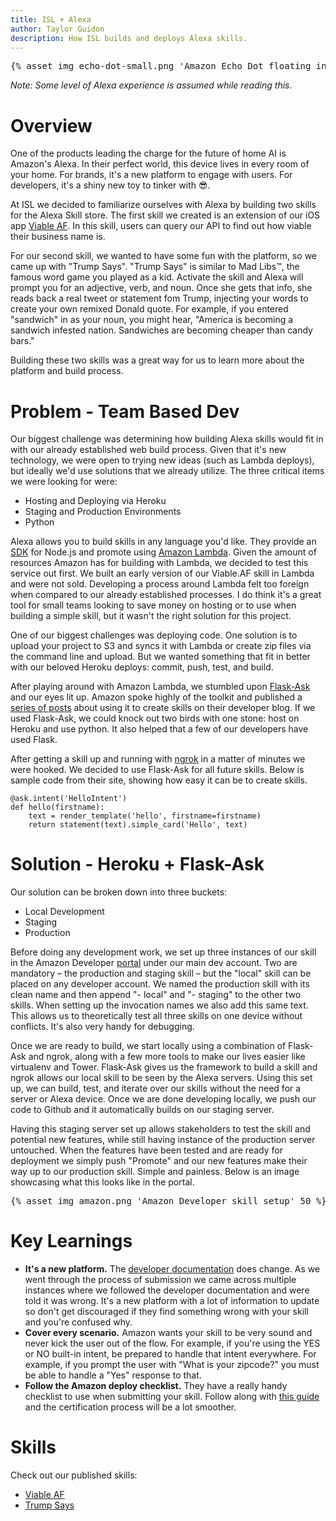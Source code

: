 ```yaml
---
title: ISL + Alexa
author: Taylor Guidon
description: How ISL builds and deploys Alexa skills.
---
```


<pre>
{% asset_img echo-dot-small.png 'Amazon Echo Dot floating in space' 50 %}
</pre>

_Note: Some level of Alexa experience is assumed while reading this._

# Overview
One of the products leading the charge for the future of home AI is Amazon's Alexa. In their perfect world, this device lives in every room of your home. For brands, it's a new platform to engage with users. For developers, it's a shiny new toy to tinker with 😎.

At ISL we decided to familiarize ourselves with Alexa by building two skills for the Alexa Skill store. The first skill we created is an extension of our iOS app [Viable AF](http://viable.af). In this skill, users can query our API to find out how viable their business name is.

For our second skill, we wanted to have some fun with the platform, so we came up with "Trump Says". "Trump Says" is similar to Mad Libs™, the famous word game you played as a kid. Activate the skill and Alexa will prompt you for an adjective, verb, and noun. Once she gets that info, she reads back a real tweet or statement fom Trump, injecting your words to create your own remixed Donald quote. For example, if you entered "sandwich" in as your noun, you might hear, "America is becoming a sandwich infested nation. Sandwiches are becoming cheaper than candy bars."

Building these two skills was a great way for us to learn more about the platform and build process.

# Problem - Team Based Dev
Our biggest challenge was determining how building Alexa skills would fit in with our already established web build process. Given that it's new technology, we were open to trying new ideas (such as Lambda deploys), but ideally we'd use solutions that we already utilize. The three critical items we were looking for were:

- Hosting and Deploying via Heroku
- Staging and Production Environments
- Python

Alexa allows you to build skills in any language you'd like. They provide an [SDK](https://github.com/alexa/alexa-skills-kit-sdk-for-nodejs) for Node.js and promote using [Amazon Lambda](https://aws.amazon.com/lambda/). Given the amount of resources Amazon has for building with Lambda, we decided to test this service out first. We built an early version of our Viable.AF skill in Lambda and were not sold. Developing a process around Lambda felt too foreign when compared to our already established processes. I do think it's a great tool for small teams looking to save money on hosting or to use when building a simple skill, but it wasn't the right solution for this project. 

One of our biggest challenges was deploying code. One solution is to upload your project to S3 and syncs it with Lambda or create zip files via the command line and upload. But we wanted something that fit in better with our beloved Heroku deploys: commit, push, test, and build.

After playing around with Amazon Lambda, we stumbled upon [Flask-Ask](https://flask-ask.readthedocs.io/en/latest/) and our eyes lit up. Amazon spoke highly of the toolkit and published a [series of posts](https://developer.amazon.com/public/search?query=flask+ask) about using it to create skills on their developer blog. If we used Flask-Ask, we could knock out two birds with one stone: host on Heroku and use python. It also helped that a few of our developers have used Flask.

After getting a skill up and running with [ngrok](https://ngrok.com) in a matter of minutes we were hooked. We decided to use Flask-Ask for all future skills. Below is sample code from their site, showing how easy it can be to create skills.

```
@ask.intent('HelloIntent')
def hello(firstname):
    text = render_template('hello', firstname=firstname)
    return statement(text).simple_card('Hello', text)
```

# Solution - Heroku + Flask-Ask
Our solution can be broken down into three buckets:

- Local Development
- Staging
- Production

Before doing any development work, we set up three instances of our skill in the Amazon Developer [portal](https://developer.amazon.com) under our main dev account. Two are mandatory – the production and staging skill – but the "local" skill can be placed on any developer account. We named the production skill with its clean name and then append "- local" and "- staging" to the other two skills. When setting up the invocation names we also add this same text. This allows us to theoretically test all three skills on one device without conflicts.  It's also very handy for debugging.

Once we are ready to build, we start locally using a combination of Flask-Ask and ngrok, along with a few more tools to make our lives easier like virtualenv and Tower. Flask-Ask gives us the framework to build a skill and ngrok allows our local skill to be seen by the Alexa servers. Using this set up, we can build, test, and iterate over our skills without the need for a server or Alexa device. Once we are done developing locally, we push our code to Github and it automatically builds on our staging server.

Having this staging server set up allows stakeholders to test the skill and potential new features, while still having instance of the production server untouched. When the features have been tested and are ready for deployment we simply push "Promote" and our new features make their way up to our production skill. Simple and painless. Below is an image showcasing what this looks like in the portal.

<pre>
{% asset_img amazon.png 'Amazon Developer skill setup' 50 %}
</pre>


# Key Learnings
- **It's a new platform.** The [developer documentation](https://developer.amazon.com/alexa-skills-kit) does change. As we went through the process of submission we came across multiple instances where we followed the developer documentation and were told it was wrong. It's a new platform with a lot of information to update so don't get discouraged if they find something wrong with your skill and you're confused why.
- **Cover every scenario.** Amazon wants your skill to be very sound and never kick the user out of the flow. For example, if you're using the YES or NO built-in intent, be prepared to handle that intent everywhere. For example, if you prompt the user with "What is your zipcode?" you must be able to handle a "Yes" response to that.
- **Follow the Amazon deploy checklist.** They have a really handy checklist to use when submitting your skill. Follow along with [this guide](https://developer.amazon.com/public/solutions/alexa/alexa-skills-kit/docs/alexa-skills-kit-submission-checklist) and the certification process will be a lot smoother.

# Skills
Check out our published skills:

- [Viable AF](https://www.amazon.com/iStrategyLabs-Viable-AF/dp/B06ZYR53G2)
- [Trump Says](https://www.amazon.com/dp/B0723H9RK5/ref=sr_1_8?ie=UTF8&qid=1499783043&sr=8-8&keywords=trump+says)
